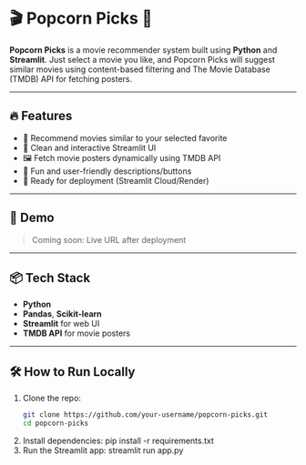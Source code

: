 # 🎬 Popcorn Picks 🍿

**Popcorn Picks** is a movie recommender system built using **Python** and **Streamlit**. Just select a movie you like, and Popcorn Picks will suggest similar movies using content-based filtering and The Movie Database (TMDB) API for fetching posters.

---

## 🔥 Features

- 🎥 Recommend movies similar to your selected favorite
- 🍿 Clean and interactive Streamlit UI
- 🖼️ Fetch movie posters dynamically using TMDB API
- 💬 Fun and user-friendly descriptions/buttons
- 🚀 Ready for deployment (Streamlit Cloud/Render)

---

## 🚀 Demo

> Coming soon: Live URL after deployment

---

## 📦 Tech Stack

- **Python**
- **Pandas**, **Scikit-learn**
- **Streamlit** for web UI
- **TMDB API** for movie posters

---

## 🛠️ How to Run Locally

1. Clone the repo:
   ```bash
   git clone https://github.com/your-username/popcorn-picks.git
   cd popcorn-picks
2. Install dependencies:
    pip install -r requirements.txt
3.  Run the Streamlit app:
     streamlit run app.py


